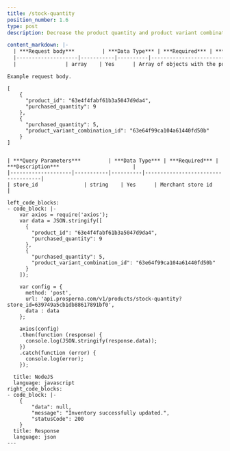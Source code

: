 ```yaml
---
title: /stock-quantity
position_number: 1.6
type: post
description: Decrease the product quantity and product variant combination quantity

content_markdown: |-
  | ***Request body***         | ***Data Type*** | ***Required*** | ***Description***                        |
  |--------------------|-----------|----------|------------------------------------|
  |                | array    | Yes      | Array of objects with the product id/variant combinationation id and the quantity that will be deducted. |

  ```
    Example request body.

    [
        {
          "product_id": "63e4f4fabf61b3a5047d9da4",
          "purchased_quantity": 9
        },
        {
          "purchased_quantity": 5,
          "product_variant_combination_id": "63e64f99ca104a61440fd50b"
        }
    ]
  ``` 

  | ***Query Parameters***         | ***Data Type*** | ***Required*** | ***Description***                        |
  |--------------------|-----------|----------|------------------------------------|
  | store_id               | string    | Yes      | Merchant store id            |

left_code_blocks:
  - code_block: |-
      var axios = require('axios');
      var data = JSON.stringify([
        {
          "product_id": "63e4f4fabf61b3a5047d9da4",
          "purchased_quantity": 9
        },
        {
          "purchased_quantity": 5,
          "product_variant_combination_id": "63e64f99ca104a61440fd50b"
        }
      ]);

      var config = {
        method: 'post',
        url: 'api.prosperna.com/v1/products/stock-quantity?store_id=639749a5cb1db88617891bf0',
        data : data
      };

      axios(config)
      .then(function (response) {
        console.log(JSON.stringify(response.data));
      })
      .catch(function (error) {
        console.log(error);
      });

    title: NodeJS
    language: javascript
right_code_blocks:
  - code_block: |-
      {
          "data": null,
          "message": "Inventory successfully updated.",
          "statusCode": 200
      }
    title: Response
    language: json
---
```


